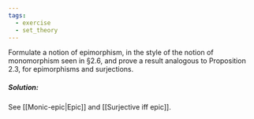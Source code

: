 ```yaml
---
tags:
  - exercise
  - set_theory
---
```

Formulate a notion of epimorphism, in the style of the notion of monomorphism seen in §2.6, and prove a result analogous to Proposition 2.3, for epimorphisms and surjections.
##### Solution:
See [[Monic-epic|Epic]] and [[Surjective iff epic]].